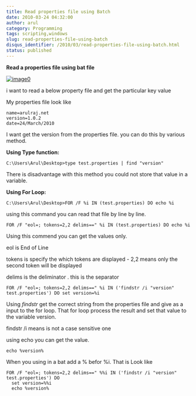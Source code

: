 ```yaml
---
title: Read properties file using Batch
date: 2010-03-24 04:32:00
author: arul
category: Programming
tags: scripting,windows
slug: read-properties-file-using-batch
disqus_identifier: /2010/03/read-properties-file-using-batch.html
status: published
---
```


**Read a properties file using bat file**

[![image0](http://2.bp.blogspot.com/_X5tq9y9xv2s/Srs4KNLAw0I/AAAAAAAAAFw/YgXxL4EMQe0/s400/MS-DOS-Batch-File.png)](http://2.bp.blogspot.com/_X5tq9y9xv2s/Srs4KNLAw0I/AAAAAAAAAFw/YgXxL4EMQe0/s1600-h/MS-DOS-Batch-File.png)

i want to read a below property file and get the particular key value

My properties file look like

``` properties
name=arulraj.net
version=1.0.2
date=24/March/2010
```

I want get the version from the properties file. you can do this by
various method.

**Using Type function:**

``` text
C:\Users\Arul\Desktop>type test.properties | find "version"
```

There is disadvantage with this method you could not store that value in
a variable.

**Using For Loop:**

``` text
C:\Users\Arul\Desktop>FOR /F %i IN (test.properties) DO echo %i
```

using this command you can read that file by line by line.

``` text
FOR /F "eol=; tokens=2,2 delims==" %i IN (test.properties) DO echo %i
```

Using this commend you can get the values only.

eol is End of Line

tokens is specify the which tokens are displayed - 2,2 means only the
second token will be displayed

delims is the deliminator . this is the separator

``` text
FOR /F "eol=; tokens=2,2 delims==" %i IN ('findstr /i "version" test.properties') DO set version=%i
```

Using *findstr* get the correct string from the properties file and give
as a input to the for loop. That for loop process the result and set
that value to the variable version.

findstr /i means is not a case sensitive one

using echo you can get the value.

`echo %version%`

When you using in a bat add a % befor %i. That is Look like

``` text
FOR /F "eol=; tokens=2,2 delims==" %%i IN ('findstr /i "version" test.properties') DO
  set version=%%i
  echo %version%
```
